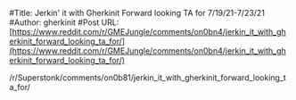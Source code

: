 #Title: Jerkin' it with Gherkinit Forward looking TA for 7/19/21-7/23/21
#Author: gherkinit
#Post URL: [https://www.reddit.com/r/GMEJungle/comments/on0bn4/jerkin_it_with_gherkinit_forward_looking_ta_for/](https://www.reddit.com/r/GMEJungle/comments/on0bn4/jerkin_it_with_gherkinit_forward_looking_ta_for/)


/r/Superstonk/comments/on0b81/jerkin_it_with_gherkinit_forward_looking_ta_for/
